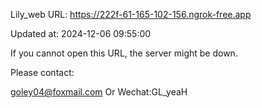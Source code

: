 Lily_web URL: https://222f-61-165-102-156.ngrok-free.app

Updated at: 2024-12-06 09:55:00

If you cannot open this URL, the server might be down.

Please contact: 

goley04@foxmail.com Or Wechat:GL_yeaH